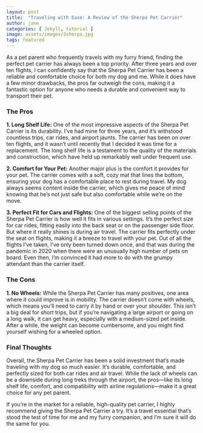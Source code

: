 ```yaml
---
layout: post
title:  "Traveling with Ease: A Review of the Sherpa Pet Carrier"
author: jane
categories: [ Jekyll, tutorial ]
image: assets/images/3sherpa.jpg
tags: featured
---
```

As a pet parent who frequently travels with my furry friend, finding the perfect pet carrier has always been a top priority. After three years and over ten flights, I can confidently say that the Sherpa Pet Carrier has been a reliable and comfortable choice for both my dog and me. While it does have a few minor drawbacks, the pros far outweigh the cons, making it a fantastic option for anyone who needs a durable and convenient way to transport their pet.


### The Pros

**1. Long Shelf Life:**
One of the most impressive aspects of the Sherpa Pet Carrier is its durability. I’ve had mine for three years, and it’s withstood countless trips, car rides, and airport jaunts. The carrier has been on over ten flights, and it wasn’t until recently that I decided it was time for a replacement. The long shelf life is a testament to the quality of the materials and construction, which have held up remarkably well under frequent use.

**2. Comfort for Your Pet:**
Another major plus is the comfort it provides for your pet. The carrier comes with a soft, cozy mat that lines the bottom, ensuring your dog has a comfortable place to rest during travel. My dog always seems content inside the carrier, which gives me peace of mind knowing that he’s not just safe but also comfortable while we’re on the move.

**3. Perfect Fit for Cars and Flights:**
One of the biggest selling points of the Sherpa Pet Carrier is how well it fits in various settings. It’s the perfect size for car rides, fitting easily into the back seat or on the passenger side floor. But where it really shines is during air travel. The carrier fits perfectly under the seat on flights, making it a breeze to travel with your pet. Out of all the flights I’ve taken, I’ve only been turned down once, and that was during the pandemic in 2020 when there were an unusually high number of pets on board. Even then, I’m convinced it had more to do with the grumpy attendant than the carrier itself.

### The Cons

**1. No Wheels:**
While the Sherpa Pet Carrier has many positives, one area where it could improve is in mobility. The carrier doesn’t come with wheels, which means you’ll need to carry it by hand or over your shoulder. This isn’t a big deal for short trips, but if you’re navigating a large airport or going on a long walk, it can get heavy, especially with a medium-sized pet inside. After a while, the weight can become cumbersome, and you might find yourself wishing for a wheeled option.

### Final Thoughts

Overall, the Sherpa Pet Carrier has been a solid investment that’s made traveling with my dog so much easier. It’s durable, comfortable, and perfectly sized for both car rides and air travel. While the lack of wheels can be a downside during long treks through the airport, the pros—like its long shelf life, comfort, and compatibility with airline regulations—make it a great choice for any pet parent.

If you’re in the market for a reliable, high-quality pet carrier, I highly recommend giving the Sherpa Pet Carrier a try. It’s a travel essential that’s stood the test of time for me and my furry companion, and I’m sure it will do the same for you.